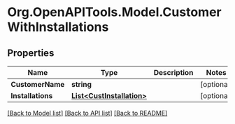 # Org.OpenAPITools.Model.CustomerWithInstallations

## Properties

Name | Type | Description | Notes
------------ | ------------- | ------------- | -------------
**CustomerName** | **string** |  | [optional] 
**Installations** | [**List&lt;CustInstallation&gt;**](CustInstallation.md) |  | [optional] 

[[Back to Model list]](../README.md#documentation-for-models) [[Back to API list]](../README.md#documentation-for-api-endpoints) [[Back to README]](../README.md)

